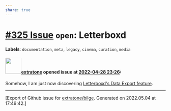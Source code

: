 ```yaml
---
share: true
---
```

# [\#325 Issue](https://github.com/extratone/bilge/issues/325) `open`: Letterboxd
**Labels**: `documentation`, `meta`, `legacy`, `cinema`, `curation`, `media`


#### <img src="https://avatars.githubusercontent.com/u/43663476?u=5047287ff0b8c3ce7f7e5858d204c9b3e57d8e44&v=4" width="50">[extratone](https://github.com/extratone) opened issue at [2022-04-28 23:26](https://github.com/extratone/bilge/issues/325):

Somehow, I am just now discovering [Letterboxd's Data Export feature](https://letterboxd.com/settings/data/).




-------------------------------------------------------------------------------



[Export of Github issue for [extratone/bilge](https://github.com/extratone/bilge). Generated on 2022.05.04 at 17:49:42.]
